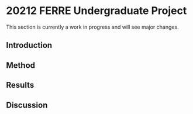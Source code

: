 # 20212 FERRE Undergraduate Project

This section is currently a work in progress and will see major changes.

## Introduction

## Method

## Results

## Discussion
